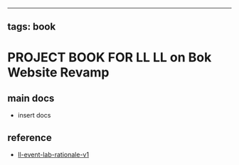 
---
tags: book
---

PROJECT BOOK FOR LL LL on Bok Website Revamp
===

main docs
---

- insert docs

reference
---

- [ll-event-lab-rationale-v1](/AunryFEcRm6SG8qAbHAyIw)

